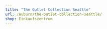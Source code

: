 ```yaml
---
title: "The Outlet Collection Seattle"
url: /auburn/the-outlet-collection-seattle/
shop: Einkaufszentrum
---
```

